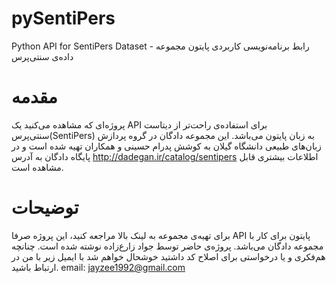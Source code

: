 # pySentiPers
Python API for SentiPers Dataset - رابط برنامه‌نویسی کاربردی پایتون مجموعه داده‌ی سنتی‌پرس

**مقدمه**
=========
پروژه‌ای که مشاهده می‌کنید یک API برای استفاده‌ی راحت‌تر از دیتاست سنتی‌پرس(SentiPers) به زبان پایتون می‌باشد. این مجموعه دادگان در گروه پردازش زبان‌های طبیعی دانشگاه گیلان به کوشش پدرام حسینی و همکاران تهیه شده است و در پایگاه دادگان به آدرس http://dadegan.ir/catalog/sentipers اطلاعات بیشتری قابل مشاهده است.

**توضیحات**
===========
برای تهیه‌ی مجموعه به لینک بالا مراجعه کنید، این پروژه صرفا API پایتون برای کار با مجموعه دادگان می‌باشد.
پروژه‌ی حاضر توسط جواد زارع‌زاده نوشته شده است. چنانچه هم‌فکری و یا درخواستی برای اصلاح کد داشتید خوشحال خواهم شد با ایمیل زیر با من در ارتباط باشید.
email: jayzee1992@gmail.com
